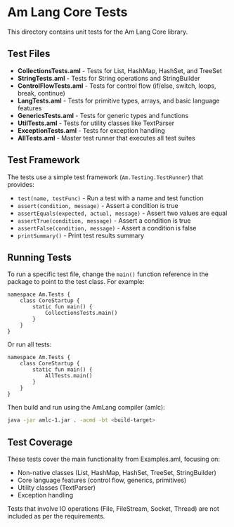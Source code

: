 # Am Lang Core Tests

This directory contains unit tests for the Am Lang Core library.

## Test Files

- **CollectionsTests.aml** - Tests for List, HashMap, HashSet, and TreeSet
- **StringTests.aml** - Tests for String operations and StringBuilder
- **ControlFlowTests.aml** - Tests for control flow (if/else, switch, loops, break, continue)
- **LangTests.aml** - Tests for primitive types, arrays, and basic language features
- **GenericsTests.aml** - Tests for generic types and functions
- **UtilTests.aml** - Tests for utility classes like TextParser
- **ExceptionTests.aml** - Tests for exception handling
- **AllTests.aml** - Master test runner that executes all test suites

## Test Framework

The tests use a simple test framework (`Am.Testing.TestRunner`) that provides:
- `test(name, testFunc)` - Run a test with a name and test function
- `assert(condition, message)` - Assert a condition is true
- `assertEquals(expected, actual, message)` - Assert two values are equal
- `assertTrue(condition, message)` - Assert a condition is true
- `assertFalse(condition, message)` - Assert a condition is false
- `printSummary()` - Print test results summary

## Running Tests

To run a specific test file, change the `main()` function reference in the package to point to the test class. For example:

```aml
namespace Am.Tests {
    class CoreStartup {
        static fun main() {
            CollectionsTests.main()
        }
    }
}
```

Or run all tests:

```aml
namespace Am.Tests {
    class CoreStartup {
        static fun main() {
            AllTests.main()
        }
    }
}
```

Then build and run using the AmLang compiler (amlc):

```bash
java -jar amlc-1.jar . -acmd -bt <build-target>
```

## Test Coverage

These tests cover the main functionality from Examples.aml, focusing on:
- Non-native classes (List, HashMap, HashSet, TreeSet, StringBuilder)
- Core language features (control flow, generics, primitives)
- Utility classes (TextParser)
- Exception handling

Tests that involve IO operations (File, FileStream, Socket, Thread) are not included as per the requirements.
